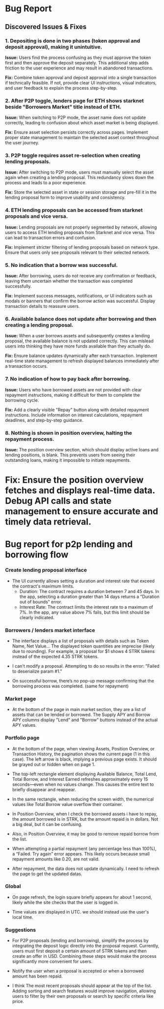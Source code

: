 
# Bug Report

## Discovered Issues & Fixes

### 1. Depositing is done in two phases (token approval and deposit approval), making it unintuitive.
**Issue:** Users find the process confusing as they must approve the token first and then approve the deposit separately. This additional step adds friction to the user experience and may result in abandoned transactions.

**Fix:** Combine token approval and deposit approval into a single transaction if technically feasible. If not, provide clear UI instructions, visual indicators, and user feedback to explain the process step-by-step.

### 2. After P2P toggle, lenders page for ETH shows starknet beside "Borrowers Market" title instead of ETH.
**Issue:** When switching to P2P mode, the asset name does not update correctly, leading to confusion about which asset market is being displayed.

**Fix:** Ensure asset selection persists correctly across pages. Implement proper state management to maintain the selected asset context throughout the user journey.

### 3. P2P toggle requires asset re-selection when creating lending proposals.
**Issue:** After switching to P2P mode, users must manually select the asset again when creating a lending proposal. This redundancy slows down the process and leads to a poor experience.

**Fix:** Store the selected asset in state or session storage and pre-fill it in the lending proposal form to improve usability and consistency.

### 4. ETH lending proposals can be accessed from starknet proposals and vice versa.
**Issue:** Lending proposals are not properly segmented by network, allowing users to access ETH lending proposals from Starknet and vice versa. This can lead to transaction errors and confusion.

**Fix:** Implement stricter filtering of lending proposals based on network type. Ensure that users only see proposals relevant to their selected network.

### 5. No indication that a borrow was successful.
**Issue:** After borrowing, users do not receive any confirmation or feedback, leaving them uncertain whether the transaction was completed successfully.

**Fix:** Implement success messages, notifications, or UI indicators such as modals or banners that confirm the borrow action was successful. Display transaction details to reassure users.

### 6. Available balance does not update after borrowing and then creating a lending proposal.
**Issue:** When a user borrows assets and subsequently creates a lending proposal, the available balance is not updated correctly. This can mislead users into thinking they have more funds available than they actually do.

**Fix:** Ensure balance updates dynamically after each transaction. Implement real-time state management to refresh displayed balances immediately after a transaction occurs.

### 7. No indication of how to pay back after borrowing.
**Issue:** Users who have borrowed assets are not provided with clear repayment instructions, making it difficult for them to complete the borrowing cycle.

**Fix:** Add a clearly visible "Repay" button along with detailed repayment instructions. Include information on interest calculations, repayment deadlines, and step-by-step guidance.

### 8. Nothing is shown in position overview, halting the repayment process.
**Issue:** The position overview section, which should display active loans and lending positions, is blank. This prevents users from seeing their outstanding loans, making it impossible to initiate repayments.

**Fix:** Ensure the position overview fetches and displays real-time data. Debug API calls and state management to ensure accurate and timely data retrieval.
=======
# Bug report for p2p lending and borrowing flow

### Create lending proposal interface
- The UI currently allows setting a duration and interest rate that exceed the contract's maximum limits.
    - Duration: The contract requires a duration between 7 and 45 days. In the app, selecting a duration greater than 14 days returns a "Duration out of bounds" error.
    - Interest Rate: The contract limits the interest rate to a maximum of 7%. In the app, any value above 7% fails, but this limit should be clearly indicated.

### Borrowers / lenders market interface
- The interface displays a list of proposals with details such as Token Name, Net Value... The displayed token quantities are imprecise (likely due to rounding). For example, a proposal for $1 shows 4 STRK tokens instead of the expected 4.35 STRK tokens.

- I can't modify a proposal. Attempting to do so results in the error: "Failed to deserialize param #1."

- On successful borrow, there’s no pop-up message confirming that the borrowing process was completed. (same for repayment)

### Market page
- At the bottom of the page in main market section, they are a list of assets that can be lended or borrowed. The Supply APY and Borrow APY columns display "Lend" and "Borrow" buttons instead of the actual APY values.

### Portfolio page
- At the bottom of the page, when viewing Assets, Position Overview, or Transaction History, the pagination shows the current page (1 in this case). The left arrow is black, implying a previous page exists. It should be grayed out or hidden when on page 1.

- The top-left rectangle element displaying Available Balance, Total Lend, Total Borrow, and Interest Earned refreshes approximately every 15 seconds—even when no values change. This causes the entire text to briefly disappear and reappear.

- In the same rectangle, when reducing the screen width, the numerical values like Total Borrow value overflow their container.

- In Position Overview, when I check the borrowed assets i have to repay, the amount borrowed is in STRK, but the amount repaid is in dollars. Not a big deal, but it can be confusing.

- Also, in Position Overview, it may be good to remove repaid borrow from the list.

- When attempting a partial repayment (any percentage less than 100%), a “Failed. Try again” error appears. This likely occurs because small repayment amounts like 0.20, are not valid.

- After repayment, the data does not update dynamically. I need to refresh the page to get the updated datas.
  
### Global
- On page refresh, the login square briefly appears for about 1 second, likely while the site checks that the user is logged in. 

- Time values are displayed in UTC. we should instead use the user's local time.


### Suggestions
- For P2P proposals (lending and borrowing), simplify the process by integrating the deposit logic directly into the proposal request. Currently, users must first deposit a certain amount of STRK tokens and then create an offer in USD. Combining these steps would make the process significantly more convenient for users.

- Notify the user when a proposal is accepted or when a borrowed amount has been repaid.

- I think The most recent proposals should appear at the top of the list. Adding sorting and search features would improve navigation, allowing users to filter by their own proposals or search by specific criteria like price.

